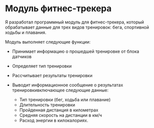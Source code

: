 # Модуль фитнес-трекера

Я разработал программный модуль для фитнес-трекера, который обрабатывает данные для трех видов тренировок: бега, спортивной ходьбы и плавания. 

Модуль выполняет следующие функции:

- Принимает информацию о прошедшей тренировке от блока датчиков
- Определяет тип тренировки
- Рассчитывает результаты тренировки
- Выводит информационное сообщение о результатах тренировкивключающее следующие данные:

  - Тип тренировки (бег, ходьба или плавание)
  - Длительность тренировки
  - Пройденная дистанция в километрах
  - Средняя скорость на дистанции в км/ч
  - Расход энергии в килокалориях.
